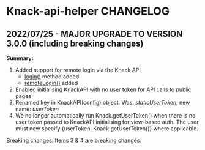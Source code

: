 # Knack-api-helper CHANGELOG

## 2022/07/25 - MAJOR UPGRADE TO VERSION 3.0.0 (including breaking changes)

**Summary:**
1. Added support for remote login via the Knack API
    * [login()](README.md#login) method added
    * [remoteLogin()](README.md#remoteLogin) added
2. Enabled initialising KnackAPI with no user token for API calls to public pages
3. Renamed key in KnackAPI(config) object. Was: *staticUserToken*, new name: *userToken*
4. We no longer automatically run Knack.getUserToken() when there is no user token passed to KnackAPI initialising for view-based auth. The user must now specify {userToken: Knack.getUserToken()} where applicable.

Breaking changes: 
Items 3 & 4 are breaking changes.
